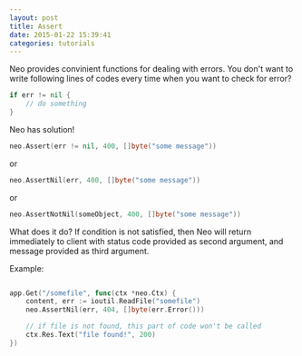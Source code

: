 ```yaml
---
layout: post
title: Assert
date: 2015-01-22 15:39:41
categories: tutorials
---
```


Neo provides convinient functions for dealing with errors.
You don't want to write following lines of codes every time when you want to check for error?

```Go
if err != nil {
    // do something
}
```

Neo has solution!

```Go
neo.Assert(err != nil, 400, []byte("some message"))
```

or

```Go
neo.AssertNil(err, 400, []byte("some message"))
```

or

```Go
neo.AssertNotNil(someObject, 400, []byte("some message"))
```

What does it do?
If condition is not satisfied, then Neo will return immediately to client with status code provided as second argument, and message provided as third argument.

Example:

```Go

app.Get("/somefile", func(ctx *neo.Ctx) {
    content, err := ioutil.ReadFile("somefile")
    neo.AssertNil(err, 404, []byte(err.Error()))

    // if file is not found, this part of code won't be called
    ctx.Res.Text("file found!", 200)
})
```
